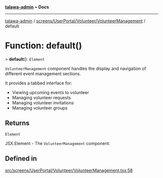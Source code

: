 [**talawa-admin**](../../../../../README.md) • **Docs**

***

[talawa-admin](../../../../../modules.md) / [screens/UserPortal/Volunteer/VolunteerManagement](../README.md) / default

# Function: default()

\> **default**(): `Element`

`VolunteerManagement` component handles the display and navigation of different event management sections.

It provides a tabbed interface for:
- Viewing upcoming events to volunteer
- Managing volunteer requests
- Managing volunteer invitations
- Managing volunteer groups

## Returns

`Element`

JSX.Element - The `VolunteerManagement` component.

## Defined in

[src/screens/UserPortal/Volunteer/VolunteerManagement.tsx:58](https://github.com/PalisadoesFoundation/talawa-admin/blob/4bef0939e3fab4672bfd3599312195b8557e01a3/src/screens/UserPortal/Volunteer/VolunteerManagement.tsx#L58)
